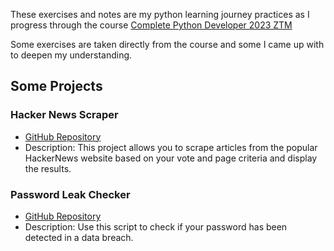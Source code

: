 These exercises and notes are my python learning journey practices as I progress through the course [Complete Python Developer 2023 ZTM](https://www.udemy.com/course/complete-python-developer-zero-to-mastery/)

Some exercises are taken directly from the course and some I came up with to deepen my understanding.

## Some Projects

### Hacker News Scraper

- [GitHub Repository](https://github.com/EceSenaEtoglu/ztm-complete-python-developer/tree/main/Scraping)
- Description: This project allows you to scrape articles from the popular HackerNews website based on your vote and page criteria and display the results.

### Password Leak Checker

- [GitHub Repository](https://github.com/EceSenaEtoglu/ztm-complete-python-developer/tree/main/Scripting/Passwordleakchecker)
- Description: Use this script to check if your password has been detected in a data breach.
